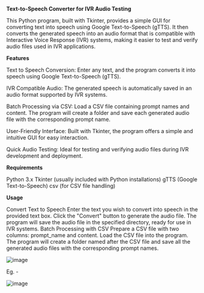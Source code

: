 **Text-to-Speech Converter for IVR Audio Testing**

This Python program, built with Tkinter, provides a simple GUI for converting text into speech using Google Text-to-Speech (gTTS). It then converts the generated speech into an audio format that is compatible with Interactive Voice Response (IVR) systems, making it easier to test and verify audio files used in IVR applications.

**Features**

Text to Speech Conversion: Enter any text, and the program converts it into speech using Google Text-to-Speech (gTTS).

IVR Compatible Audio: The generated speech is automatically saved in an audio format supported by IVR systems.

Batch Processing via CSV: Load a CSV file containing prompt names and content. The program will create a folder and save each generated audio file with the corresponding prompt name.

User-Friendly Interface: Built with Tkinter, the program offers a simple and intuitive GUI for easy interaction.

Quick Audio Testing: Ideal for testing and verifying audio files during IVR development and deployment.

**Requirements**

Python 3.x
Tkinter (usually included with Python installations)
gTTS (Google Text-to-Speech)
csv (for CSV file handling)


**Usage**

Convert Text to Speech
Enter the text you wish to convert into speech in the provided text box.
Click the "Convert" button to generate the audio file.
The program will save the audio file in the specified directory, ready for use in IVR systems.
Batch Processing with CSV
Prepare a CSV file with two columns: prompt_name and content.
Load the CSV file into the program.
The program will create a folder named after the CSV file and save all the generated audio files with the corresponding prompt names.

![image](https://github.com/umashankar47/TTStoIVRAudio/assets/159722680/693af828-51ea-43aa-a1f4-9acec35e97dd)


Eg. - 

![image](https://github.com/umashankar47/TTStoIVRAudio/assets/159722680/1fceb1e7-a549-41eb-92ec-d3e27542fd14)




 

